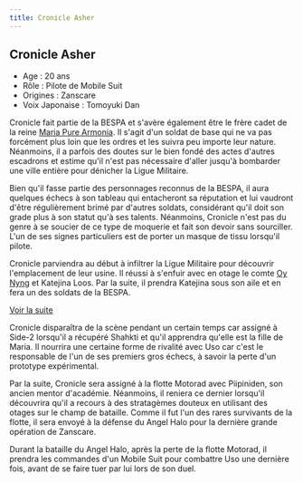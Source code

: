 ```yaml
---
title: Cronicle Asher
---
```


Cronicle Asher
--------------





* Age : 20 ans
* Rôle : Pilote de Mobile Suit
* Origines : Zanscare
* Voix Japonaise : Tomoyuki Dan


Cronicle fait partie de la BESPA et s'avère également être le frère cadet de la reine [Maria Pure Armonia](uc/victory-gundam/maria-pure-armonia.html). Il s'agit d'un soldat de base qui ne va pas forcément plus loin que les ordres et les suivra peu importe leur nature. Néanmoins, il a parfois des doutes sur le bien fondé des actes d'autres escadrons et estime qu'il n'est pas nécessaire d'aller jusqu'à bombarder une ville entière pour dénicher la Ligue Militaire.


Bien qu'il fasse partie des personnages reconnus de la BESPA, il aura quelques échecs à son tableau qui entacheront sa réputation et lui vaudront d'être régulièrement brimé par d'autres soldats, considérant qu'il doit son grade plus à son statut qu'à ses talents. Néanmoins, Cronicle n'est pas du genre à se soucier de ce type de moquerie et fait son devoir sans sourciller.   
L'un de ses signes particuliers est de porter un masque de tissu lorsqu'il pilote.


Cronicle parviendra au début à infiltrer la Ligue Militaire pour découvrir l'emplacement de leur usine. Il réussi à s'enfuir avec en otage le comte [Oy Nyng](uc/victory-gundam/oy-nyng.html) et Katejina Loos. Par la suite, il prendra Katejina sous son aile et en fera un des soldats de la BESPA.


[Voir la suite](javascript:spoiler();)


Cronicle disparaîtra de la scène pendant un certain temps car assigné à Side-2 lorsqu'il a récupéré Shahkti et qu'il apprendra qu'elle est la fille de Maria. Il nourrira une certaine forme de rivalité avec Uso car c'est le responsable de l'un de ses premiers gros échecs, à savoir la perte d'un prototype expérimental.


Par la suite, Cronicle sera assigné à la flotte Motorad avec Piipiniden, son ancien mentor d'académie. Néanmoins, il reniera ce dernier lorsqu'il découvrira qu'il a recours à des stratagèmes douteux en utilisant des otages sur le champ de bataille. Comme il fut l'un des rares survivants de la flotte, il sera envoyé à la défense du Angel Halo pour la dernière grande opération de Zanscare.


Durant la bataille du Angel Halo, après la perte de la flotte Motorad, il prendra les commandes d'un Mobile Suit pour combattre Uso une dernière fois, avant de se faire tuer par lui lors de son duel.


